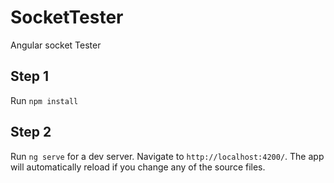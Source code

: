 # SocketTester

Angular socket Tester

## Step 1

Run `npm install`

## Step 2

Run `ng serve` for a dev server. Navigate to `http://localhost:4200/`. The app will automatically reload if you change any of the source files.
